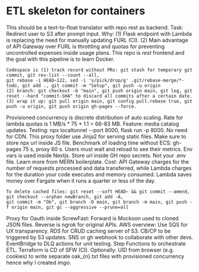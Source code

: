# ETL skeleton for containers
This should be a text-to-float translator with repo rest as backend. Task: Redirect user to S3 after prompt input. Why: (1) Flask endpoint with Lambda is replacing the need for manually updating FURL (CI). (2) Main advantage of API Gateway over FURL is throttling and quotas for preventing uncontrolled expenses inside usage plans. This repo is *rest* frontend and the goal with this pipeline is to learn Docker.

```
Codespace is (1) track record without PRs: git stash for temporary git commit, git rev-list --count --all,
git rebase -i HEAD~122, sed -i 's/pick/drop/g' .git/rebase-merge/*-todo, git add ., git commit -m "Setup", git push -u origin 
(2) branch: git checkout -b "main", git push origin main, git log, git reset --hard "commit-SHA" to discard all commits after a certain date. 
(3) wrap it up: git pull origin main, git config pull.rebase true, git push -u origin, git push origin gh-pages --force.
```

Provisioned concurrency is discrete distribution of auto scaling. Rate for lambda quotas is 1 MB/s * 75 * 1.1 = 66-83 MB. Feature: media catalog updates. Testing: npx localtunnel --port 8000, flask run -p 8000. No need for CDN. This proxy folder use Jinja2 for serving static files. Make sure to store npx url inside JS file. Benchmark of loading time without ECS: gh-pages 75 s, proxy 60 s. Users must wait and reload to see their metrics. Env vars is used inside Nextjs. Store url inside GH repo secrets. Not your .env file. Learn more from MERN boilerplate. Cost: API Gateway charges for the number of requests processed and data transferred, while Lambda charges for the duration your code executes and memory consumed. Lambda saves money over Fargate when it runs a quarter or less of the day.

```
To delete cached files: git reset --soft HEAD~ && git commit --amend, git checkout --orphan newBranch, git add -A,
git commit -m "Ok", git branch -D main, git branch -m main, git push -f origin main, git gc --aggressive --prune=all 
```

Proxy for Oauth inside ScrewFast: Forward is Mockoon used to cloned JSON files. Reverse is ngrok for original APIs. AWS overview: Use SQS for UX transparency. RDS for CRUD caching server of S3. CB/CP to be triggered by S3 updates. SNS or gh webhook to collaborate with other devs. EventBridge to DLQ actions for unit testing. Step Functions to orchestrate ETL. Terraform is CD of SFW (CI). Optionally: UID from browser (e.g. cookies) to write separate oak_{n}.txt files with provisioned concurrency hence why I created *imgo*.
